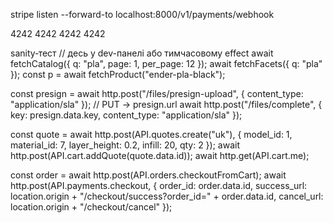 stripe listen --forward-to localhost:8000/v1/payments/webhook

4242 4242 4242 4242

sanity‑тест
// десь у dev-панелі або тимчасовому effect
await fetchCatalog({ q: "pla", page: 1, per_page: 12 });
await fetchFacets({ q: "pla" });
const p = await fetchProduct("ender-pla-black");

const presign = await http.post("/files/presign-upload", { content_type: "application/sla" });
// PUT -> presign.url
await http.post("/files/complete", { key: presign.data.key, content_type: "application/sla" });

const quote = await http.post(API.quotes.create("uk"), { model_id: 1, material_id: 7, layer_height: 0.2, infill: 20, qty: 2 });
await http.post(API.cart.addQuote(quote.data.id));
await http.get(API.cart.me);

const order = await http.post(API.orders.checkoutFromCart);
await http.post(API.payments.checkout, { order_id: order.data.id, success_url: location.origin + "/checkout/success?order_id=" + order.data.id, cancel_url: location.origin + "/checkout/cancel" });
